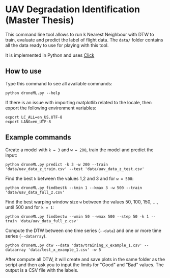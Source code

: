 # UAV Degradation Identification (Master Thesis)

This command line tool allows to run k Nearest Neighbour with DTW to train, evaluate and predict the label of flight data. The `data/` folder contains all the data ready to use for playing with this tool.

It is implemented in Python and uses [Click][click]

## How to use

Type this command to see all available commands:

    python droneML.py --help


If there is an issue with importing matplotlib related to the locale, then export the following environment variables:

    export LC_ALL=en_US.UTF-8
    export LANG=en_UTF-8


## Example commands

Create a model with `k = 3` and `w = 200`, train the model and predict the input:

    python droneML.py predict -k 3 -w 200 --train 'data/uav_data_z_train.csv' --test 'data/uav_data_z_test.csv'

Find the best `k` between the values 1,2 and 3 and for `w = 500`:

    python droneML.py findbestk --kmin 1 --kmax 3 -w 500 --train 'data/uav_data_full_z.csv'

Find the best warping window size `w` between the values 50, 100, 150, ..., until 500 and for `k = 1`:

    python droneML.py findbestw --wmin 50 --wmax 500 --step 50 -k 1 --train 'data/uav_data_full_z.csv'


Compute the DTW between one time series (`--data`) and one or more time series (`--datarray`).

    python droneML.py dtw --data 'data/training_x_example_1.csv' --dataarray 'data/test_x_example_1.csv' -w 5

After compute all DTW, it will create and save plots in the same folder as the script and then ask you to input the limits for "Good" and "Bad" values. The output is a CSV file with the labels.



[click]: http://click.pocoo.org/5/ "Click Library"
